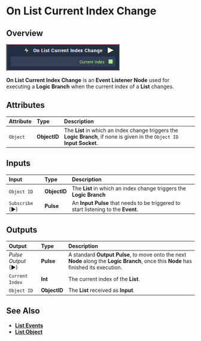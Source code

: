 # On List Current Index Change

## Overview

![The On List Current Index Change Node.](../../../.gitbook/assets/node-on-list-current-index-change.png)

**On List Current Index Change** is an **Event Listener** **Node** used for executing a **Logic Branch** when the current index of a **List** changes.

## Attributes

| Attribute | Type | Description |
| :--- | :--- | :--- |
| `Object` | **ObjectID** | The **List** in which an index change triggers the **Logic Branch**, if none is given in the `Object ID` **Input Socket**. |

## Inputs

| Input | Type | Description |
| :--- | :--- | :--- |
| `Object ID` | **ObjectID** | The **List** in which an index change triggers the **Logic Branch** |
| `Subscribe` (►)|**Pulse** | An **Input Pulse** that needs to be triggered to start listening to the **Event**. |

## Outputs

| Output | Type | Description |
| :--- | :--- | :--- |
| _Pulse Output_ \(►\) | **Pulse** | A standard **Output Pulse**, to move onto the next **Node** along the **Logic Branch**, once this **Node** has finished its execution. |
| `Current Index` | **Int** | The current index of the **List**. |
| `Object ID` | **ObjectID** | The **List** received as **Input**. |

## See Also

* [**List Events**](./)
* [**List Object**](../../../getting-started/scene-objects/list-widget.md)

